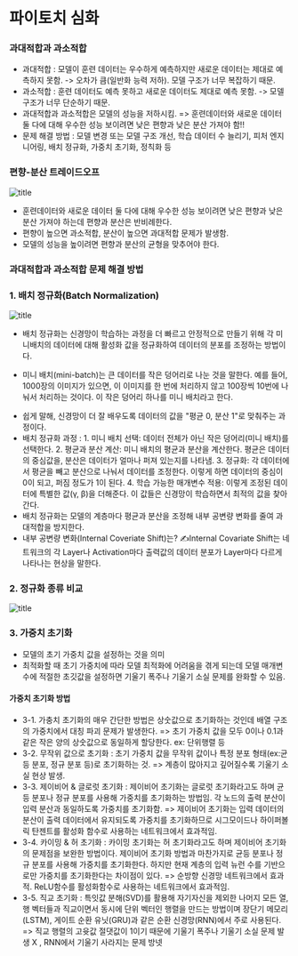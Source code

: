 # 파이토치 심화
### 과대적합과 과소적합
- 과대적합 : 모델이 훈련 데이터는 우수하게 예측하지만 새로운 데이터는 제대로 예측하지 못함. -> 오차가 큼(일반화 능력 저하). 모델 구조가 너무 복잡하기 때문.
- 과소적합 : 훈련 데이터도 예측 못하고 새로운 데이터도 제대로 예측 못함.  -> 모델 구조가 너무 단순하기 때문.
- 과대적합과 과소적합은 모델의 성능을 저하시킴. => 훈련데이터와 새로운 데이터 둘 다에 대해 우수한 성능 보이려면 낮은 편향과 낮은 분산 가져야 함!!
- 문제 해결 방법 : 모델 변경 또는 모델 구조 개선, 학습 데이터 수 늘리기, 피처 엔지니어링, 배치 정규화, 가중치 초기화, 정칙화  등
  
### 편향-분산 트레이드오프
![title](https://blog.kakaocdn.net/dn/bT2iuZ/btqyg76Nl3T/kPpkJ8zKTDzefTF7dTX2dK/img.png)  
  - 훈련데이터와 새로운 데이터 둘 다에 대해 우수한 성능 보이려면 낮은 편향과 낮은 분산 가져야 하는데 편향과 분산은 반비례한다.
  - 편향이 높으면 과소적합, 분산이 높으면 과대적합 문제가 발생함.
  - 모델의 성능을 높이려면 편향과 분산의 균형을 맞추어야 한다.

### 과대적합과 과소적합 문제 해결 방법 
### 1. 배치 정규화(Batch Normalization)
![title](https://i.ytimg.com/vi/zwGcVrdyCBg/hq720.jpg?sqp=-oaymwE7CK4FEIIDSFryq4qpAy0IARUAAAAAGAElAADIQj0AgKJD8AEB-AG-B4AC0AWKAgwIABABGGUgYyhYMA8=&rs=AOn4CLBFj7HnhVu_uHEh03zZtmEKndZl-Q)   
- 배치 정규화는 신경망이 학습하는 과정을 더 빠르고 안정적으로 만들기 위해 각 미니배치의 데이터에 대해 활성화 값을 정규화하여 데이터의 분포를 조정하는 방법이다.
 *  미니 배치(mini-batch)는 큰 데이터를 작은 덩어리로 나눈 것을 말한다. 예를 들어, 1000장의 이미지가 있으면, 이 이미지를 한 번에 처리하지 않고 100장씩 10번에 나눠서 처리하는 것이다. 이 작은 덩어리 하나를 미니 배치라고 한다.
- 쉽게 말해, 신경망이 더 잘 배우도록 데이터의 값을 "평균 0, 분산 1"로 맞춰주는 과정이다.
- 배치 정규화 과정 : 1. 미니 배치 선택: 데이터 전체가 아닌 작은 덩어리(미니 배치)를 선택한다. 2. 평균과 분산 계산: 미니 배치의 평균과 분산을 계산한다. 평균은 데이터의 중심값을, 분산은 데이터가 얼마나 퍼져 있는지를 나타냄. 3. 정규화: 각 데이터에서 평균을 빼고 분산으로 나눠서 데이터를 조정한다. 이렇게 하면 데이터의 중심이 0이 되고, 퍼짐 정도가 1이 된다. 4. 학습 가능한 매개변수 적용: 이렇게 조정된 데이터에 특별한 값(γ, β)을 더해준다. 이 값들은 신경망이 학습하면서 최적의 값을 찾아간다.
- 배치 정규화는 모델의 계층마다 평균과 분산을 조정해 내부 공변량 변화를 줄여 과대적합을 방지한다.
- 내부 공변량 변화(Internal Coveriate Shift)는? ✍️Internal Covariate Shift는 네트워크의 각 Layer나 Activation마다 출력값의 데이터 분포가 Layer마다 다르게 나타나는 현상을 말한다.


### 2. 정규화 종류 비교
![title](https://velog.velcdn.com/images/euisuk-chung/post/43cb32ac-32b0-4c8d-8196-552850ab11d1/image.png)   

### 3. 가중치 초기화
- 모델의 초기 가중치 값을 설정하는 것을 의미
- 최적화할 때 초기 가중치에 따라 모델 최적화에 어려움을 겪게 되는데 모델 매개변수에 적절한 초깃값을 설정하면 기울기 폭주나 기울기 소실 문제를 완화할 수 있음.
#### 가중치 초기화 방법
- 3-1. 가충치 초기화의 매우 간단한 방법은 상숫값으로 초기화하는 것인데 배열 구조의 가중치에서 대칭 파괴 문제가 발생한다. => 초기 가중치 값을 모두 0이나 0.1과 같은 작은 양의 상숫값으로 동일하게 할당한다. ex: 단위행렬 등<br>   
- 3-2. 무작위 값으로 초기화 : 초기 가중치 값을 무작위 값이나 특정 분포 형태(ex:균등 분포, 정규 분포 등)로 초기화하는 것. => 계층이 많아지고 깊어질수록 기울기 소실 현상 발생.<br>   
- 3-3. 제이비어 & 글로럿 초기화 : 제이비어 초기화는 글로럿 초기화라고도 하며 균등 분포나 정규 분포를 사용해 가중치를 초기화하는 방법임. 각 노드의 출력 분산이 입력 분산과 동일하도록 가중치를 초기화함. => 제이비어 초기화는 입력 데이터의 분산이 출력 데이터에서 유지되도록 가중치를 초기화하므로 시그모이드나 하이퍼볼릭 탄젠트를 활성화 함수로 사용하는 네트워크에서 효과적임.<br>   
- 3-4. 카이밍 & 허 초기화 : 카이밍 초기화는 허 초기화라고도 하며 제이비어 초기화의 문제점을 보완한 방법이다. 제이비어 초기화 방법과 마찬가지로 균등 분포나 정규 분포를 사용해 가중치를 초기화한다. 하지만 현재 계층의 입력 뉴런 수를 기반으로만 가중치를 초기화한다는 차이점이 있다. => 순방향 신경망 네트워크에서 효과적. ReLU함수를 활성화함수로 사용하는 네트워크에서 효과적임.
- 3-5. 직교 초기화 : 특잇값 분해(SVD)를 활용해 자기자신을 제외한 나머지 모든 열,행 벡터들과 직교이면서 동시에 단위 벡터인 행렬을 만드는 방법이며 장단기 메모리(LSTM), 게이트 순환 유닛(GRU)과 같은 순환 신경망(RNN)에서 주로 사용된다. => 직교 행렬의 고윳값 절댓값이 1이기 때문에 기울기 폭주나 기울기 소실 문제 발생 X , RNN에서 기울기 사라지는 문제 방넷
